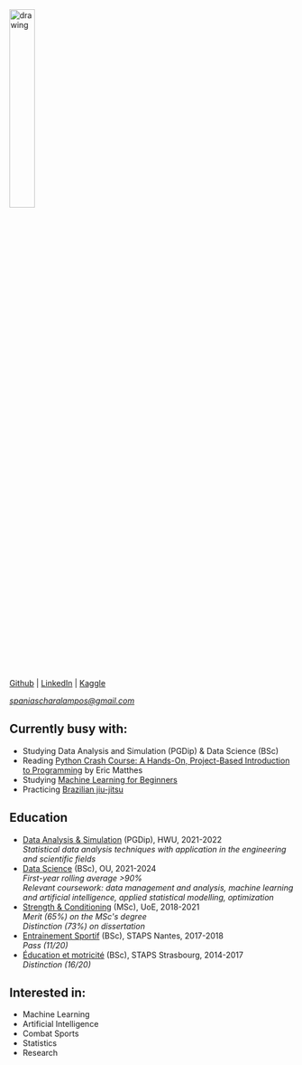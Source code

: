<img src="https://avatars.githubusercontent.com/u/78966278?v=4" alt="drawing" width="30%"/>  

[Github](https://github.com/CSpanias) | [LinkedIn](https://www.linkedin.com/in/charalamposspanias/) | [Kaggle](https://www.kaggle.com/cspanias) 

*spaniascharalampos@gmail.com*

## Currently busy with:
- Studying Data Analysis and Simulation (PGDip) & Data Science (BSc)
- Reading [Python Crash Course: A Hands-On, Project-Based Introduction to Programming](https://nostarch.com/pythoncrashcourse2e) by Eric Matthes
- Studying [Machine Learning for Beginners](https://instituteofcoding.org/courses/course/northumbria-university-machine-learning-for-beginners/)
- Practicing [Brazilian jiu-jitsu](http://www.rick-young.co.uk/)

## Education
- [Data Analysis & Simulation](https://www.hw.ac.uk/) (PGDip), HWU, 2021-2022    
*Statistical data analysis techniques with application in the engineering and scientific fields*
- [Data Science](https://www.open.ac.uk/courses/statistics/degrees/bsc-data-science-r38) (BSc), OU, 2021-2024  
*First-year rolling average >90%*  
*Relevant coursework: data management and analysis, machine learning and artificial intelligence, applied statistical modelling, optimization* 
- [Strength & Conditioning](https://www.ed.ac.uk/education/graduate-school/taught-degrees/strength-conditioning) (MSc), UoE, 2018-2021  
*Merit (65%) on the MSc's degree*  
*Distinction (73%) on dissertation*
- [Entrainement Sportif](https://staps.univ-nantes.fr/fr/formation-initiale/licence-staps-entrainement-sportif) (BSc), STAPS Nantes, 2017-2018  
*Pass (11/20)* 
- [Éducation et motricité](https://f3s.unistra.fr/formations/licence-staps/education-et-motricite/) (BSc), STAPS Strasbourg, 2014-2017  
*Distinction (16/20)*

## Interested in: 
- Machine Learning
- Artificial Intelligence
- Combat Sports
- Statistics
- Research
